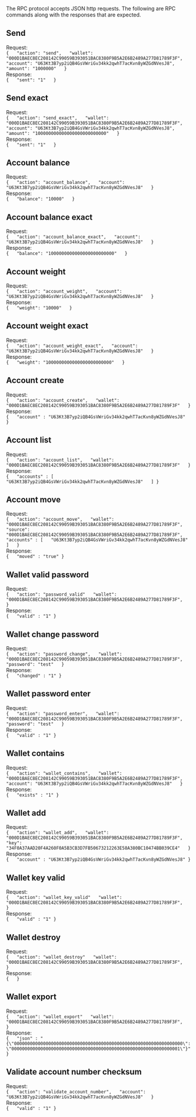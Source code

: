 The RPC protocol accepts JSON http requests.  The following are RPC commands along with the responses that are expected.

## Send  
Request:  
`{  
  "action": "send",  
  "wallet": "000D1BAEC8EC208142C99059B393051BAC8380F9B5A2E6B2489A277D81789F3F",  
  "account": "U63Kt3B7yp2iQB4GsVWriGv34kk2qwhT7acKvn8yWZGdNVesJ8",
  "amount": "1000000"  
}`  
Response:  
`{  
  "sent": "1"  
}`

## Send exact  
Request:  
`{  
  "action": "send_exact",  
  "wallet": "000D1BAEC8EC208142C99059B393051BAC8380F9B5A2E6B2489A277D81789F3F",  
  "account": "U63Kt3B7yp2iQB4GsVWriGv34kk2qwhT7acKvn8yWZGdNVesJ8",
  "amount": "100000000000000000000000000"  
}`  
Response:  
`{  
  "sent": "1"  
}`

## Account balance  
Request:  
`{  
  "action": "account_balance",  
  "account": "U63Kt3B7yp2iQB4GsVWriGv34kk2qwhT7acKvn8yWZGdNVesJ8"  
}`  
Response:  
`{  
  "balance": "10000"  
}`

## Account balance exact  
Request:  
`{  
  "action": "account_balance_exact",  
  "account": "U63Kt3B7yp2iQB4GsVWriGv34kk2qwhT7acKvn8yWZGdNVesJ8"  
}`  
Response:  
`{  
  "balance": "1000000000000000000000000"  
}`

## Account weight  
Request:  
`{  
  "action": "account_weight",  
  "account": "U63Kt3B7yp2iQB4GsVWriGv34kk2qwhT7acKvn8yWZGdNVesJ8"  
}`  
Response:  
`{  
  "weight": "10000"  
}`

## Account weight exact  
Request:  
`{  
  "action": "account_weight_exact",  
  "account": "U63Kt3B7yp2iQB4GsVWriGv34kk2qwhT7acKvn8yWZGdNVesJ8"  
}`  
Response:  
`{  
  "weight": "1000000000000000000000000"  
}`

## Account create  
Request:  
`{  
  "action": "account_create",  
  "wallet": "000D1BAEC8EC208142C99059B393051BAC8380F9B5A2E6B2489A277D81789F3F"  
}`  
Response:  
`{  
  "account" : "U63Kt3B7yp2iQB4GsVWriGv34kk2qwhT7acKvn8yWZGdNVesJ8"  
}`

## Account list  
Request:  
`{  
  "action": "account_list",  
  "wallet": "000D1BAEC8EC208142C99059B393051BAC8380F9B5A2E6B2489A277D81789F3F"  
}`  
Response:  
`{  
  "accounts" : [
  "U63Kt3B7yp2iQB4GsVWriGv34kk2qwhT7acKvn8yWZGdNVesJ8"  
  ]
}`

## Account move  
Request:  
`{  
  "action": "account_move",  
  "wallet": "000D1BAEC8EC208142C99059B393051BAC8380F9B5A2E6B2489A277D81789F3F",  
  "source": "000D1BAEC8EC208142C99059B393051BAC8380F9B5A2E6B2489A277D81789F3F",  
  "accounts" : [  
  "U63Kt3B7yp2iQB4GsVWriGv34kk2qwhT7acKvn8yWZGdNVesJ8"  
  ]  
}`  
Response:  
`{  
  "moved" : "true"
}`

## Wallet valid password 
Request:  
`{  
  "action": "password_valid"  
  "wallet": "000D1BAEC8EC208142C99059B393051BAC8380F9B5A2E6B2489A277D81789F3F",  
}`  
Response:  
`{  
  "valid" : "1"
}`

## Wallet change password  
Request:  
`{  
  "action": "password_change",  
  "wallet": "000D1BAEC8EC208142C99059B393051BAC8380F9B5A2E6B2489A277D81789F3F",  
  "password": "test"  
}`  
Response:  
`{  
  "changed" : "1"
}`

## Wallet password enter  
Request:  
`{  
  "action": "password_enter",  
  "wallet": "000D1BAEC8EC208142C99059B393051BAC8380F9B5A2E6B2489A277D81789F3F",  
  "password": "test"  
}`  
Response:  
`{  
  "valid" : "1"
}`

## Wallet contains  
Request:  
`{  
  "action": "wallet_contains",  
  "wallet": "000D1BAEC8EC208142C99059B393051BAC8380F9B5A2E6B2489A277D81789F3F",  
  "account": "U63Kt3B7yp2iQB4GsVWriGv34kk2qwhT7acKvn8yWZGdNVesJ8"  
}`  
Response:  
`{  
  "exists" : "1"
}`

## Wallet add  
Request:  
`{  
  "action": "wallet_add",  
  "wallet": "000D1BAEC8EC208142C99059B393051BAC8380F9B5A2E6B2489A277D81789F3F",  
  "key": "34F0A37AAD20F4A260F0A5B3CB3D7FB50673212263E58A380BC10474BB039CE4"  
}`  
Response:  
`{  
  "account" : "U63Kt3B7yp2iQB4GsVWriGv34kk2qwhT7acKvn8yWZGdNVesJ8"
}`

## Wallet key valid  
Request:  
`{  
  "action": "wallet_key_valid"  
  "wallet": "000D1BAEC8EC208142C99059B393051BAC8380F9B5A2E6B2489A277D81789F3F",  
}`  
Response:  
`{  
  "valid" : "1"
}`

## Wallet destroy 
Request:  
`{  
  "action": "wallet_destroy"  
  "wallet": "000D1BAEC8EC208142C99059B393051BAC8380F9B5A2E6B2489A277D81789F3F",  
}`  
Response:  
`{  
}`

## Wallet export 
Request:  
`{  
  "action": "wallet_export"  
  "wallet": "000D1BAEC8EC208142C99059B393051BAC8380F9B5A2E6B2489A277D81789F3F",  
}`  
Response:  
`{  
  "json" : "{\"0000000000000000000000000000000000000000000000000000000000000000\": \"0000000000000000000000000000000000000000000000000000000000000001\"}"
}`

## Validate account number checksum  
Request:  
`{  
  "action": "validate_account_number",  
  "account": "U63Kt3B7yp2iQB4GsVWriGv34kk2qwhT7acKvn8yWZGdNVesJ8"  
}`  
Response:  
`{  
  "valid" : "1"
}`
